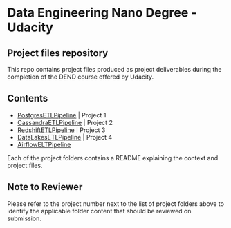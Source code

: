 # Data Engineering Nano Degree - Udacity
## Project files repository

This repo contains project files produced as project deliverables during the completion of the DEND course
offered by Udacity.

## Contents
- [PostgresETLPipeline](https://github.com/coetzeevs/udacity/tree/master/PostgresETLPipeline)  | Project 1
- [CassandraETLPipeline](https://github.com/coetzeevs/udacity/tree/master/CassandraETLPipeline) | Project 2
- [RedshiftETLPipeline](https://github.com/coetzeevs/udacity/tree/master/RedshiftETLPipeline)  | Project 3
- [DataLakesETLPipeline](https://github.com/coetzeevs/udacity/tree/master/DataLakesETLPipeline) | Project 4
- [AirflowELTPipeline](https://github.com/coetzeevs/udacity/tree/master/AirflowETLPipeline)

Each of the project folders contains a README explaining the context and project files.

## Note to Reviewer
Please refer to the project number next to the list of project folders above to identify the 
applicable folder content that should be reviewed on submission. 
